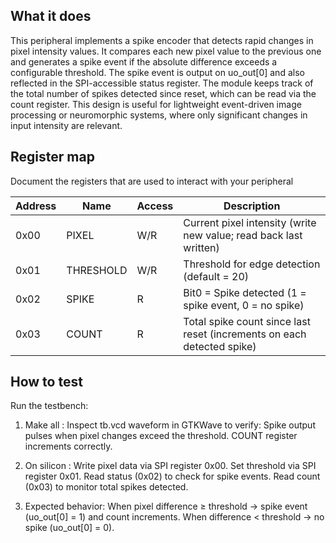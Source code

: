<!---

This file is used to generate your project datasheet. Please fill in the information below and delete any unused
sections.

You can also include images in this folder and reference them in the markdown. Each image must be less than
512 KB in size, and the combined size of all images must be less than 1 MB.
-->

## What it does

This peripheral implements a spike encoder that detects rapid changes in pixel intensity values.
It compares each new pixel value to the previous one and generates a spike event if the absolute difference exceeds a configurable threshold.
The spike event is output on uo_out[0] and also reflected in the SPI-accessible status register.
The module keeps track of the total number of spikes detected since reset, which can be read via the count register.
This design is useful for lightweight event-driven image processing or neuromorphic systems, where only significant changes in input intensity are relevant.

## Register map

Document the registers that are used to interact with your peripheral

| Address | Name      | Access | Description                                                            |
| ------- | --------- | ------ | ---------------------------------------------------------------------- |
| 0x00    | PIXEL     | W/R    | Current pixel intensity (write new value; read back last written)      |
| 0x01    | THRESHOLD | W/R    | Threshold for edge detection (default = 20)                            |
| 0x02    | SPIKE     | R      | Bit0 = Spike detected (1 = spike event, 0 = no spike)                  |
| 0x03    | COUNT     | R      | Total spike count since last reset (increments on each detected spike) |


## How to test

Run the testbench:

1. Make all :
Inspect tb.vcd waveform in GTKWave to verify:
Spike output pulses when pixel changes exceed the threshold.
COUNT register increments correctly.

2. On silicon :
Write pixel data via SPI register 0x00.
Set threshold via SPI register 0x01.
Read status (0x02) to check for spike events.
Read count (0x03) to monitor total spikes detected.

3. Expected behavior:
When pixel difference ≥ threshold → spike event (uo_out[0] = 1) and count increments.
When difference < threshold → no spike (uo_out[0] = 0).


